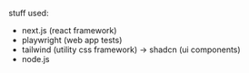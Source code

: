 stuff used:

- next.js (react framework)
- playwright (web app tests)
- tailwind (utility css framework) -> shadcn (ui components)
- node.js
